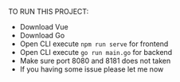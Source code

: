 TO RUN THIS PROJECT:
- Download Vue
- Download Go
- Open CLI execute `npm run serve` for frontend
- Open CLI execute  `go run main.go` for backend
- Make sure port 8080 and 8181 does not taken
- If you having some issue please let me now
